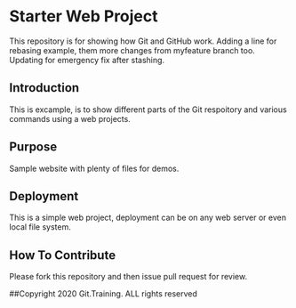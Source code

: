 # Starter Web Project

This repository is for showing how Git and GitHub work. Adding a line for rebasing example, them more changes from myfeature branch too. Updating for emergency fix after stashing.

## Introduction

This is excample, is to show different parts of the Git respoitory and various commands using a web projects.

## Purpose

Sample website with plenty of files for demos.

## Deployment

This is a simple web project, deployment can be on any web server or even local file system.

## How To Contribute
Please fork this repository and then issue pull request for review.

##Copyright
2020 Git.Training. ALL rights reserved